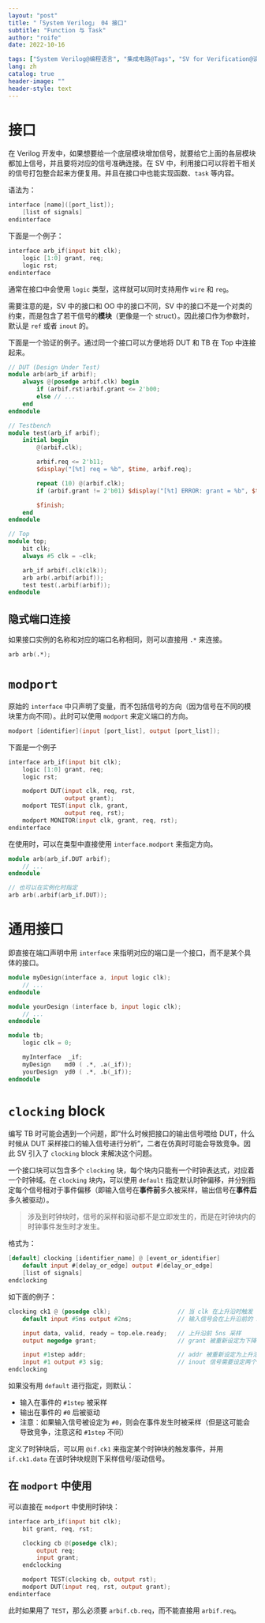 ```yaml
---
layout: "post"
title: "「System Verilog」 04 接口"
subtitle: "Function 与 Task"
author: "roife"
date: 2022-10-16

tags: ["System Verilog@编程语言", "集成电路@Tags", "SV for Verification@读书笔记"]
lang: zh
catalog: true
header-image: ""
header-style: text
---
```


# 接口

在 Verilog 开发中，如果想要给一个底层模块增加信号，就要给它上面的各层模块都加上信号，并且要将对应的信号准确连接。在 SV 中，利用接口可以将若干相关的信号打包整合起来方便复用。并且在接口中也能实现函数、`task` 等内容。

语法为：

```verilog
interface [name]([port_list]);
    [list of signals]
endinterface
```

下面是一个例子：

```verilog
interface arb_if(input bit clk);
    logic [1:0] grant, req;
    logic rst;
endinterface
```

通常在接口中会使用 `logic` 类型，这样就可以同时支持用作 `wire` 和 `reg`。

需要注意的是，SV 中的接口和 OO 中的接口不同，SV 中的接口不是一个对类的约束，而是包含了若干信号的**模块**（更像是一个 struct）。因此接口作为参数时，默认是 `ref` 或者 `inout` 的。

下面是一个验证的例子。通过同一个接口可以方便地将 DUT 和 TB 在 Top 中连接起来。

```verilog
// DUT (Design Under Test)
module arb(arb_if arbif);
    always @(posedge arbif.clk) begin
        if (arbif.rst)arbif.grant <= 2'b00;
        else // ...
    end
endmodule

// Testbench
module test(arb_if arbif);
    initial begin
        @(arbif.clk);

        arbif.req <= 2'b11;
        $display("[%t] req = %b", $time, arbif.req);

        repeat (10) @(arbif.clk);
        if (arbif.grant != 2'b01) $display("[%t] ERROR: grant = %b", $time, arbif.grant);

        $finish;
    end
endmodule

// Top
module top;
    bit clk;
    always #5 clk = ~clk;

    arb_if arbif(.clk(clk));
    arb arb(.arbif(arbif));
    test test(.arbif(arbif));
endmodule
```

## 隐式端口连接

如果接口实例的名称和对应的端口名称相同，则可以直接用 `.*` 来连接。

```verilog
arb arb(.*);
```

# `modport`

原始的 `interface` 中只声明了变量，而不包括信号的方向（因为信号在不同的模块里方向不同）。此时可以使用 `modport` 来定义端口的方向。

```verilog
modport [identifier](input [port_list], output [port_list]);
```

下面是一个例子

```verilog
interface arb_if(input bit clk);
    logic [1:0] grant, req;
    logic rst;

    modport DUT(input clk, req, rst,
                output grant);
    modport TEST(input clk, grant,
                output req, rst);
    modport MONITOR(input clk, grant, req, rst);
endinterface
```

在使用时，可以在类型中直接使用 `interface.modport` 来指定方向。

```verilog
module arb(arb_if.DUT arbif);
    // ...
endmodule

// 也可以在实例化时指定
arb arb(.arbif(arb_if.DUT));
```

# 通用接口

即直接在端口声明中用 `interface` 来指明对应的端口是一个接口，而不是某个具体的接口。

```verilog
module myDesign(interface a, input logic clk);
    // ...
endmodule

module yourDesign (interface b, input logic clk);
    // ...
endmodule

module tb;
	logic clk = 0;

	myInterface  _if;
	myDesign 	md0 ( .*, .a(_if));
	yourDesign	yd0 ( .*, .b(_if));
endmodule
```

# `clocking` block

编写 TB 时可能会遇到一个问题，即“什么时候把接口的输出信号喂给 DUT，什么时候从 DUT 采样接口的输入信号进行分析”，二者在仿真时可能会导致竞争。因此 SV 引入了 `clocking` block 来解决这个问题。

一个接口块可以包含多个 `clocking` 块，每个块内只能有一个时钟表达式，对应着一个时钟域。在 `clocking` 块内，可以使用 `default` 指定默认时钟偏移，并分别指定每个信号相对于事件偏移（即输入信号在**事件前**多久被采样，输出信号在**事件后**多久被驱动）。

> 涉及到时钟块时，信号的采样和驱动都不是立即发生的，而是在时钟块内的时钟事件发生时才发生。

格式为：

```verilog
[default] clocking [identifier_name] @ [event_or_identifier]
	default input #[delay_or_edge] output #[delay_or_edge]
	[list of signals]
endclocking
```

如下面的例子：

```verilog
clocking ck1 @ (posedge clk);                   // 当 clk 在上升沿时触发
    default input #5ns output #2ns;             // 输入信号会在上升沿前的 5ns 被采样，输出信号会在上升沿 2ns 后被驱动

    input data, valid, ready = top.ele.ready;   // 上升沿前 5ns 采样
    output negedge grant;                       // grant 被重新设定为下降沿驱动

    input #1step addr;                          // addr 被重新设定为上升沿后第一步被采样
    input #1 output #3 sig;                     // inout 信号需要设定两个
endclocking
```

如果没有用 `default` 进行指定，则默认：
- 输入在事件的 `#1step` 被采样
- 输出在事件的 `#0` 后被驱动
- 注意：如果输入信号被设定为 `#0`，则会在事件发生时被采样（但是这可能会导致竞争，注意这和 `#1step` 不同）

定义了时钟块后，可以用 `@if.ck1` 来指定某个时钟块的触发事件，并用 `if.ck1.data` 在该时钟块规则下采样信号/驱动信号。

## 在 `modport` 中使用

可以直接在 `modport` 中使用时钟块：

```verilog
interface arb_if(input bit clk);
    bit grant, req, rst;

    clocking cb @(posedge clk);
        output req;
        input grant;
    endclocking

    modport TEST(clocking cb, output rst);
    modport DUT(input req, rst, output grant);
endinterface
```

此时如果用了 `TEST`，那么必须要 `arbif.cb.req`，而不能直接用 `arbif.req`。
